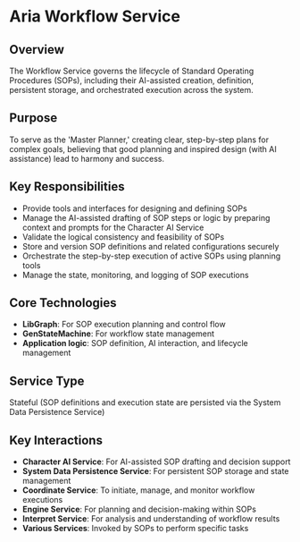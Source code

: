 # Aria Workflow Service

## Overview

The Workflow Service governs the lifecycle of Standard Operating Procedures (SOPs), including their AI-assisted creation, definition, persistent storage, and orchestrated execution across the system.

## Purpose

To serve as the 'Master Planner,' creating clear, step-by-step plans for complex goals, believing that good planning and inspired design (with AI assistance) lead to harmony and success.

## Key Responsibilities

- Provide tools and interfaces for designing and defining SOPs
- Manage the AI-assisted drafting of SOP steps or logic by preparing context and prompts for the Character AI Service
- Validate the logical consistency and feasibility of SOPs
- Store and version SOP definitions and related configurations securely
- Orchestrate the step-by-step execution of active SOPs using planning tools
- Manage the state, monitoring, and logging of SOP executions

## Core Technologies

- **LibGraph**: For SOP execution planning and control flow
- **GenStateMachine**: For workflow state management
- **Application logic**: SOP definition, AI interaction, and lifecycle management

## Service Type

Stateful (SOP definitions and execution state are persisted via the System Data Persistence Service)

## Key Interactions

- **Character AI Service**: For AI-assisted SOP drafting and decision support
- **System Data Persistence Service**: For persistent SOP storage and state management
- **Coordinate Service**: To initiate, manage, and monitor workflow executions
- **Engine Service**: For planning and decision-making within SOPs
- **Interpret Service**: For analysis and understanding of workflow results
- **Various Services**: Invoked by SOPs to perform specific tasks